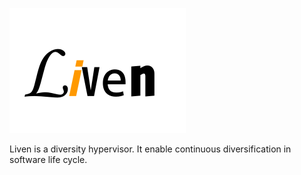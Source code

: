 ![liven](img/Liven-logo.svg)

Liven is a diversity hypervisor. It enable continuous diversification in software life cycle.
